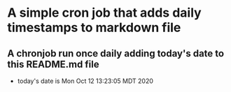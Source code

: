 A simple cron job that adds daily timestamps to markdown file
============================================================
## A chronjob run once daily adding today's date to this README.md file
* today's date is Mon Oct 12 13:23:05 MDT 2020
